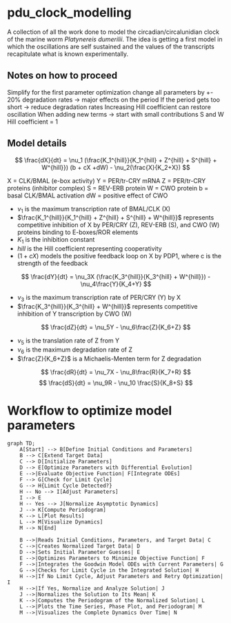 # pdu_clock_modelling
A collection of all the work done to model the circadian/circalunidian clock of the marine worm _Platynereis dumerilii_.
The idea is getting a first model in which the oscillations are self sustained and the values of the transcripts recapitulate what is known experimentally.

## Notes on how to proceed 
Simplify for the first parameter optimization
change all parameters by +- 20%
degradation rates -> major effects on the period
If the period gets too short -> reduce degradation rates
Increasing Hill coefficient can restore oscillation
When adding new terms -> start with small contributions
S and W Hill coefficient = 1

## Model details

$$
\frac{dX}{dt} = \nu_1 (\frac{K_1^{hill}}{K_1^{hill} + Z^{hill} + S^{hill} + W^{hill}}) (b + cX +dW) - \nu_2(\frac{X}{K_2+X})
$$

X = CLK/BMAL (e-box activity)
Y = PER/tr-CRY mRNA
Z = PER/tr-CRY proteins (inhibitor complex)
S = REV-ERB protein
W = CWO protein
b = basal CLK/BMAL activation
dW = positive effect of CWO

- $\nu_1$ is the maximum transcription rate of BMAL/CLK (X)
- $\frac{K_1^{hill}}{K_1^{hill} + Z^{hill} + S^{hill} + W^{hill}}$ represents competitive inhibition of X by PER/CRY (Z), REV-ERB (S), and CWO (W) proteins binding to E-boxes/ROR elements
- $K_1$ is the inhibition constant
- $hill$ is the Hill coefficient representing cooperativity
- $(1 + cX)$ models the positive feedback loop on X by PDP1, where c is the strength of the feedback

$$
\frac{dY}{dt} = \nu_3X (\frac{K_3^{hill}}{K_3^{hill} + W^{hill}}) - \nu_4\frac{Y}{K_4+Y}
$$

- $\nu_3$ is the maximum transcription rate of PER/CRY (Y) by X
- $\frac{K_3^{hill}}{K_3^{hill} + W^{hill}}$ represents competitive inhibition of Y transcription by CWO (W)

$$
\frac{dZ}{dt} = \nu_5Y - \nu_6\frac{Z}{K_6+Z}
$$
 
 - $\nu_5$ is the translation rate of Z from Y
- $\nu_6$ is the maximum degradation rate of Z
- $\frac{Z}{K_6+Z}$ is a Michaelis-Menten term for Z degradation

$$
\frac{dR}{dt} = \nu_7X - \nu_8\frac{R}{K_7+R}
$$
$$
\frac{dS}{dt} = \nu_9R - \nu_10 \frac{S}{K_8+S}
$$


# Workflow to optimize model parameters

```mermaid
graph TD;
    A[Start] --> B[Define Initial Conditions and Parameters]
    B --> C[Extend Target Data]
    C --> D[Initialize Parameters]
    D --> E[Optimize Parameters with Differential Evolution]
    E -->|Evaluate Objective Function| F[Integrate ODEs]
    F --> G[Check for Limit Cycle]
    G --> H{Limit Cycle Detected?}
    H -- No --> I[Adjust Parameters]
    I --> E
    H -- Yes --> J[Normalize Asymptotic Dynamics]
    J --> K[Compute Periodogram]
    K --> L[Plot Results]
    L --> M[Visualize Dynamics]
    M --> N[End]

    B -->|Reads Initial Conditions, Parameters, and Target Data| C
    C -->|Creates Normalized Target Data| D
    D -->|Sets Initial Parameter Guesses| E
    E -->|Optimizes Parameters to Minimize Objective Function| F
    F -->|Integrates the Goodwin Model ODEs with Current Parameters| G
    G -->|Checks for Limit Cycle in the Integrated Solution| H
    H -->|If No Limit Cycle, Adjust Parameters and Retry Optimization| I
    H -->|If Yes, Normalize and Analyze Solution| J
    J -->|Normalizes the Solution to Its Mean| K
    K -->|Computes the Periodogram of the Normalized Solution| L
    L -->|Plots the Time Series, Phase Plot, and Periodogram| M
    M -->|Visualizes the Complete Dynamics Over Time| N

```



